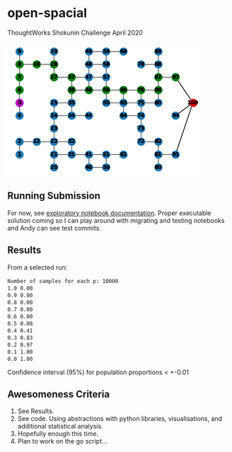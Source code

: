 # open-spacial
ThoughtWorks Shokunin Challenge April 2020

![I can haz food truck](https://raw.githubusercontent.com/safetydave/open-spacial/master/doc/can_haz_food.png)

## Running Submission

For now, see [exploratory notebook documentation](doc/OpenSpacial.pdf). Proper executable solution coming so I can play around with migrating and testing notebooks and Andy can see test commits.

## Results

From a selected run:
```
Number of samples for each p: 10000
1.0 0.00
0.9 0.00
0.8 0.00
0.7 0.00
0.6 0.00
0.5 0.08
0.4 0.41
0.3 0.83
0.2 0.97
0.1 1.00
0.0 1.00
```

Confidence interval (95%) for population proportions < +-0.01

## Awesomeness Criteria

1. See Results.
2. See code. Using abstractions with python libraries, visualisations, and additional statistical analysis.
3. Hopefully enough this time.
4. Plan to work on the go script...
